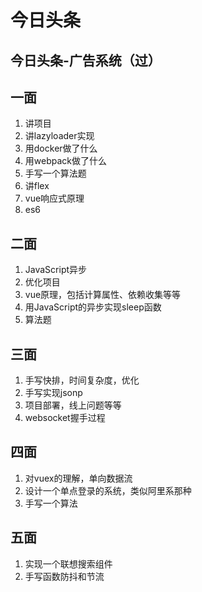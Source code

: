 # 今日头条

## 今日头条-广告系统（过）

## 一面

1. 讲项目
2. 讲lazyloader实现
3. 用docker做了什么
4. 用webpack做了什么
5. 手写一个算法题
6. 讲flex
7. vue响应式原理
8. es6

## 二面

1. JavaScript异步
2. 优化项目
3. vue原理，包括计算属性、依赖收集等等
4. 用JavaScript的异步实现sleep函数
5. 算法题

## 三面

1. 手写快排，时间复杂度，优化
2. 手写实现jsonp
3. 项目部署，线上问题等等
4. websocket握手过程

## 四面

1. 对vuex的理解，单向数据流
2. 设计一个单点登录的系统，类似阿里系那种
3. 手写一个算法

## 五面

1. 实现一个联想搜索组件
2. 手写函数防抖和节流